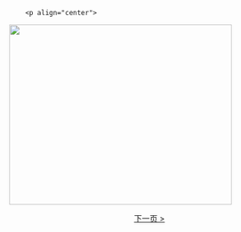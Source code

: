 		<p align="center">

<img border="0" src="https://cloud.githubusercontent.com/assets/26177494/25069456/1b1c549c-224f-11e7-9b42-b2ee33a90139.gif" width="400" height="323"></p>
<p align="center"><a href="zfpjdh-2.htm">下一页 &gt;</a></p>
